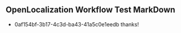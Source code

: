 ## OpenLocalization Workflow Test MarkDown
* 0af154bf-3b17-4c3d-ba43-41a5c0e1eedb 
thanks!<!--HONumber=Mar16_HO2-->
